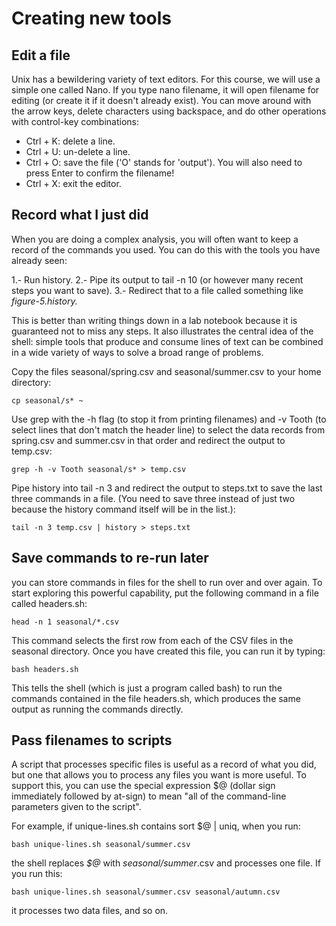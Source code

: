 # Creating new tools

## Edit a file

Unix has a bewildering variety of text editors. For this course, we will use a simple one called Nano. If you type nano filename, it will open filename for editing (or create it if it doesn't already exist). You can move around with the arrow keys, delete characters using backspace, and do other operations with control-key combinations:

- Ctrl + K: delete a line.
- Ctrl + U: un-delete a line.
- Ctrl + O: save the file ('O' stands for 'output'). You will also need to press Enter to confirm the filename!
- Ctrl + X: exit the editor.

## Record what I just did
When you are doing a complex analysis, you will often want to keep a record of the commands you used. You can do this with the tools you have already seen:

 1.- Run history.
 2.- Pipe its output to tail -n 10 (or however many recent steps you want to save).
 3.- Redirect that to a file called something like *figure-5.history.*

This is better than writing things down in a lab notebook because it is guaranteed not to miss any steps. It also illustrates the central idea of the shell: simple tools that produce and consume lines of text can be combined in a wide variety of ways to solve a broad range of problems.

Copy the files seasonal/spring.csv and seasonal/summer.csv to your home directory:

```shell
cp seasonal/s* ~
```

Use grep with the -h flag (to stop it from printing filenames) and -v Tooth (to select lines that don't match the header line) to select the data records from spring.csv and summer.csv in that order and redirect the output to temp.csv:

```shell
grep -h -v Tooth seasonal/s* > temp.csv
```
Pipe history into tail -n 3 and redirect the output to steps.txt to save the last three commands in a file. (You need to save three instead of just two because the history command itself will be in the list.):

```shell
tail -n 3 temp.csv | history > steps.txt
```

## Save commands to re-run later

you can store commands in files for the shell to run over and over again. To start exploring this powerful capability, put the following command in a file called headers.sh:

```shell
head -n 1 seasonal/*.csv
```

This command selects the first row from each of the CSV files in the seasonal directory. Once you have created this file, you can run it by typing:
```shell
bash headers.sh
```

This tells the shell (which is just a program called bash) to run the commands contained in the file headers.sh, which produces the same output as running the commands directly.


## Pass filenames to scripts
A script that processes specific files is useful as a record of what you did, but one that allows you to process any files you want is more useful. To support this, you can use the special expression $@ (dollar sign immediately followed by at-sign) to mean "all of the command-line parameters given to the script".

For example, if unique-lines.sh contains sort $@ | uniq, when you run:
```shell
bash unique-lines.sh seasonal/summer.csv
```
the shell replaces *$@* with *seasonal/summer*.csv and processes one file. If you run this:

```shell
bash unique-lines.sh seasonal/summer.csv seasonal/autumn.csv
```

it processes two data files, and so on.